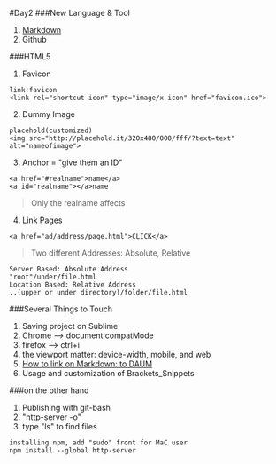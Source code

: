 #Day2
###New Language & Tool
1. [Markdown](https://gist.github.com/ihoneymon/652be052a0727ad59601)
1. Github

###HTML5
1. Favicon
```
link:favicon
<link rel="shortcut icon" type="image/x-icon" href="favicon.ico">
```
2. Dummy Image
```
placehold(customized)
<img src="http://placehold.it/320x480/000/fff/?text=text" alt="nameofimage">
```
3. Anchor = "give them an ID"
```
<a href="#realname">name</a>
<a id="realname"></a>name
```
> Only the realname affects

4. Link Pages
```
<a href="ad/address/page.html">CLICK</a>
```
> Two different Addresses: Absolute, Relative

```
Server Based: Absolute Address
"root"/under/file.html
Location Based: Relative Address
..(upper or under directory)/folder/file.html
```
###Several Things to Touch
1. Saving project on Sublime
1. Chrome --> <javascript>document.compatMode
1. firefox --> ctrl+i <check if it is appropriate>
1. the viewport matter: device-width, mobile, and web
1. [How to link on Markdown: to DAUM](http://daum.net)
1. Usage and customization of Brackets_Snippets

###on the other hand
1. Publishing with git-bash
1. "http-server -o"
1. type "ls" to find files

```
installing npm, add "sudo" front for MaC user
npm install --global http-server
```
